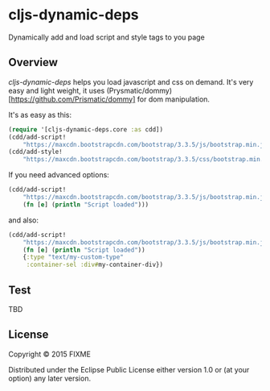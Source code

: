 # cljs-dynamic-deps

Dynamically add and load script and style tags to you page

## Overview

*cljs-dynamic-deps* helps you load javascript and css on demand. It's very easy and light weight, it uses (Prysmatic/dommy)[https://github.com/Prismatic/dommy] for dom manipulation.

It's as easy as this:

```clojure
(require '[cljs-dynamic-deps.core :as cdd])
(cdd/add-script!
    "https://maxcdn.bootstrapcdn.com/bootstrap/3.3.5/js/bootstrap.min.js")
(cdd/add-style!
    "https://maxcdn.bootstrapcdn.com/bootstrap/3.3.5/css/bootstrap.min.css")
```

If you need advanced options:

```clojure
(cdd/add-script!
    "https://maxcdn.bootstrapcdn.com/bootstrap/3.3.5/js/bootstrap.min.js"
    (fn [e] (println "Script loaded")))
```

and also:

```clojure
(cdd/add-script!
    "https://maxcdn.bootstrapcdn.com/bootstrap/3.3.5/js/bootstrap.min.js"
    (fn [e] (println "Script loaded"))
    {:type "text/my-custom-type"
     :container-sel :div#my-container-div})
```

## Test

TBD

## License

Copyright © 2015 FIXME

Distributed under the Eclipse Public License either version 1.0 or (at your option) any later version.
